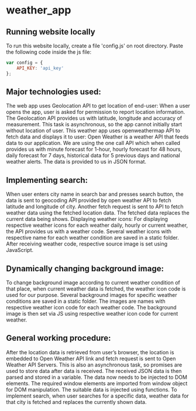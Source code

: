 # weather_app

## Running website locally
To run this website locally, create a file 'config.js' on root directory. Paste the following code inside the js file:
```javascript
var config = {
	API_KEY: 'api_key'
};
```
## Major technologies used:
The web app uses Geolocation API to get location of end-user:
When a user opens the app, user is asked for permission to report location information. The Geolocation API provides us with latitude, longitude and accuracy of measurement. This task is asynchronous, so the app cannot initially start without location of user.
This weather app uses openweathermap API to fetch data and displays it to user:
Open Weather is a weather API that feeds data to our application. We are using the one call API which when called provides us with minute forecast for 1-hour, hourly forecast for 48 hours, daily forecast for 7 days, historical data for 5 previous days and national weather alerts. The data is provided to us in JSON format.

## Implementing search:
When user enters city name in search bar and presses search button, the data is sent to geocoding API provided by open weather API to fetch latitude and longitude of city. Another fetch request is sent to API to fetch weather data using the fetched location data. The fetched data replaces the current data being shows.
Displaying weather icons:
For displaying respective weather icons for each weather daily, hourly or current weather, the API provides us with a weather code. Several weather icons with respective name for each weather condition are saved in a static folder. After receiving weather code, respective source image is set using JavaScript.

## Dynamically changing background image:
To change background image according to current weather condition of that place, when current weather data is fetched, the weather icon code is used for our purpose. Several background images for specific weather conditions are saved in a static folder. The images are names with respective weather icon code for each weather code. The background image is then set via JS using respective weather icon code for current weather.

## General working procedure:
After the location data is retrieved from user’s browser, the location is embedded to Open Weather API link and fetch request is sent to Open Weather API Servers. This is also an asynchronous task, so promises are used to store data after data is received. The received JSON data is then parsed and stored in a variable. The data now needs to be injected to DOM elements. The required window elements are imported from window object for DOM manipulation. The suitable data is injected using functions. To implement search, when user searches for a specific data, weather data for that city is fetched and replaces the currently shown data.
